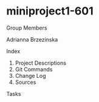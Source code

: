 # miniproject1-601

Group Members

Adrianna Brzezinska


Index
1. Project Descriptions
2. Git Commands
3. Change Log
4. Sources

Tasks
